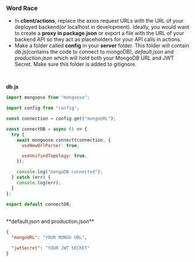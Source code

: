 ### Word Race

- In **client/actions**, replace the axios request URLs with the URL of your deployed backend(or localhost in development). Ideally, you would want to create a **proxy in package.json** or export a file with the URL of your backend API so they act as placeholders for your API calls in actions.
- Make a folder called **config** in your **server** folder. This folder will contain _db.js_(contains the code to connect to mongoDB), _default.json_ and _production.json_ which will hold both your MongoDB URL and JWT Secret. Make sure this folder is added to gitignore.
</br>
 
 **db.js**

```js
import mongoose from "mongoose";

import config from "config";

const connection = config.get("mongoURL");

const connectDB = async () => {
  try {
    await mongoose.connect(connection, {
      useNewUrlParser: true,

      useUnifiedTopology: true,
    });

    console.log("mongoDB connected");
  } catch (err) {
    console.log(err);
  }
};

export default connectDB;
```
</br>
**default.json and production.json**

```json
{
  "mongoURL": "YOUR MONGO URL",

  "jwtSecret": "YOUR JWT SECRET"
}
```
